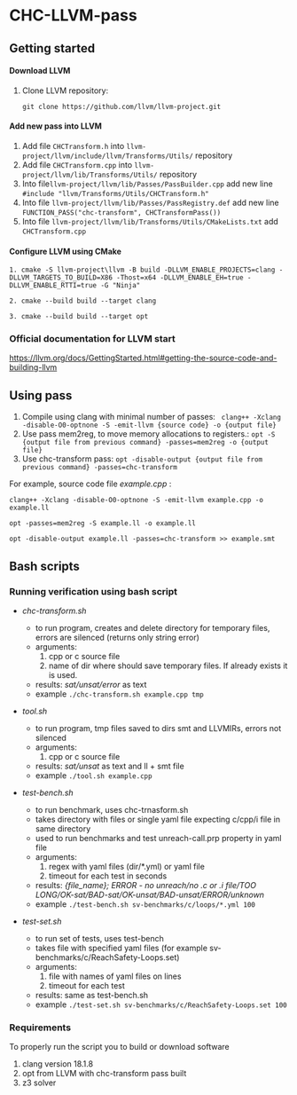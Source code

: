 # CHC-LLVM-pass



## **Getting started**

#### Download LLVM

1. Clone LLVM repository:

    `git clone https://github.com/llvm/llvm-project.git`



#### Add new pass into LLVM

1. Add file `CHCTransform.h` into `llvm-project/llvm/include/llvm/Transforms/Utils/` repository
2. Add file `CHCTransform.cpp` into `llvm-project/llvm/lib/Transforms/Utils/` repository
3. Into file`llvm-project/llvm/lib/Passes/PassBuilder.cpp` add new line `#include "llvm/Transforms/Utils/CHCTransform.h"`
4. Into file `llvm-project/llvm/lib/Passes/PassRegistry.def` add new line `FUNCTION_PASS("chc-transform", CHCTransformPass())`
5. Into file `llvm-project/llvm/lib/Transforms/Utils/CMakeLists.txt` add `CHCTransform.cpp`



 #### Configure LLVM using CMake

```
1. cmake -S llvm-project\llvm -B build -DLLVM_ENABLE_PROJECTS=clang -DLLVM_TARGETS_TO_BUILD=X86 -Thost=x64 -DLLVM_ENABLE_EH=true -DLLVM_ENABLE_RTTI=true -G "Ninja"

2. cmake --build build --target clang

3. cmake --build build --target opt
```



### Official documentation for LLVM start

https://llvm.org/docs/GettingStarted.html#getting-the-source-code-and-building-llvm



## **Using pass**

1. Compile using clang with minimal number of passes: ` clang++ -Xclang -disable-O0-optnone -S -emit-llvm {source code} -o {output file}`
2. Use pass mem2reg, to move memory allocations to registers.: `opt -S {output file from previous command} -passes=mem2reg -o {output file}`
3. Use chc-transform pass: `opt -disable-output {output file from previous command} -passes=chc-transform`



For example, source code file *example.cpp* :

```
clang++ -Xclang -disable-O0-optnone -S -emit-llvm example.cpp -o example.ll

opt -passes=mem2reg -S example.ll -o example.ll

opt -disable-output example.ll -passes=chc-transform >> example.smt
```

## **Bash scripts**

### **Running verification using bash script**

- *chc-transform.sh* 
    * to run program, creates and delete directory for temporary files, errors are silenced (returns only string error)
    * arguments: 
        1. cpp or c source file 
        2. name of dir where should save temporary files. If already exists it is used. 
    * results: *sat/unsat/error* as text
    * example `./chc-transform.sh example.cpp tmp`

- *tool.sh*
    * to run program, tmp files saved to dirs smt and LLVMIRs, errors not silenced
    * arguments: 
        1. cpp or c source file  
    * results: *sat/unsat* as text and ll + smt file
    * example `./tool.sh example.cpp`

- *test-bench.sh*
    * to run benchmark, uses chc-trnasform.sh
    * takes directory with files or single yaml file expecting c/cpp/i file in same directory
    * used to run benchmarks and test unreach-call.prp property in yaml file  
    * arguments: 
        1. regex with yaml files (dir/*.yml) or yaml file
        2. timeout for each test in seconds  
    * results: *{file_name}; ERROR - no unreach/no .c or .i file/TOO LONG/OK-sat/BAD-sat/OK-unsat/BAD-unsat/ERROR/unknown*
    * example `./test-bench.sh sv-benchmarks/c/loops/*.yml 100`


- *test-set.sh*
    * to run set of tests, uses test-bench
    * takes file with specified yaml files (for example sv-benchmarks/c/ReachSafety-Loops.set)
    * arguments: 
        1. file with names of yaml files on lines
        2. timeout for each test
    * results: same as test-bench.sh
    * example `./test-set.sh sv-benchmarks/c/ReachSafety-Loops.set 100`

### **Requirements**

To properly run the script you to build or download software

1. clang version 18.1.8
2. opt from LLVM with chc-transform pass built
3. z3 solver